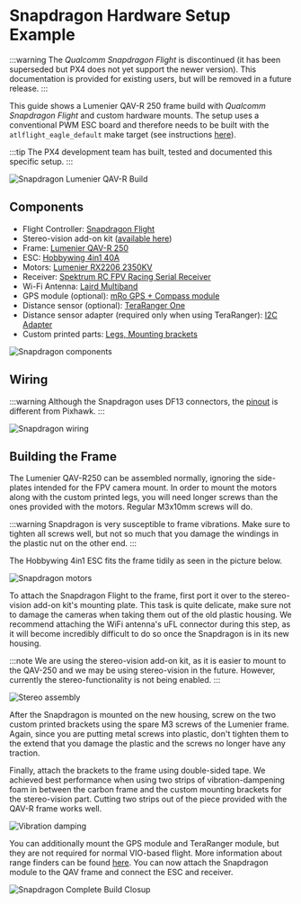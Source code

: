 # Snapdragon Hardware Setup Example

:::warning
The *Qualcomm Snapdragon Flight* is discontinued (it has been superseded but PX4 does not yet support the newer version).
This documentation is provided for existing users, but will be removed in a future release.
:::

This guide shows a Lumenier QAV-R 250 frame build with *Qualcomm Snapdragon Flight* and custom hardware mounts. 
The setup uses a conventional PWM ESC board and therefore needs to be built with the `atlflight_eagle_default` make target (see instructions [here](../flight_controller/snapdragon_flight_software_installation.md#clone-px4-firmware-build)).

:::tip
The PX4 development team has built, tested and documented this specific setup.
:::

![Snapdragon Lumenier QAV-R Build](../../assets/hardware/snapdragon/snapdragon_minimal_finished.jpg)


## Components

* Flight Controller: [Snapdragon Flight](https://www.intrinsyc.com/vertical-development-platforms/qualcomm-snapdragon-flight/)
* Stereo-vision add-on kit ([available here](https://www.intrinsyc.com/vertical-development-platforms/qualcomm-snapdragon-flight/))
* Frame: [Lumenier QAV-R 250](https://www.getfpv.com/qav-r-fpv-racing-quadcopter-5.html)
* ESC: [Hobbywing 4in1 40A](https://www.getfpv.com/hobbywing-xrotor-micro-4-in-1-blheli-s-dshot600-esc.html)
* Motors: [Lumenier RX2206 2350KV](https://www.getfpv.com/lumenier-rx2206-11-2350kv-motor.html)
* Receiver: [Spektrum RC FPV Racing Serial Receiver](https://www.spektrumrc.com/Products/Default.aspx?ProdID=SPM4648)
* Wi-Fi Antenna: [Laird Multiband](https://www.lairdtech.com/products/maf95056-nanoblade-internal-embedded-antenna-2400-2500-4900-6000-mhz)
* GPS module (optional): [mRo GPS + Compass module](https://store.mrobotics.io/mRo-GPS-u-Blox-Neo-M8N-HMC5983-Compass-p/gps002-mr.htm)
* Distance sensor (optional): [TeraRanger One](http://www.teraranger.com/product/teraranger-one-distance-sensor-for-drones-and-robotics)
* Distance sensor adapter (required only when using TeraRanger): [I2C Adapter](http://www.teraranger.com/product/adapters-for-oneduo/)
* Custom printed parts: [Legs, Mounting brackets](https://drive.google.com/drive/u/0/folders/1MOunJae4ZLu6-bZ_-JvcPQUc9Aa5fe1U)

![Snapdragon components](../../assets/hardware/snapdragon/snapdragon_components.jpg)


## Wiring

:::warning
Although the Snapdragon uses DF13 connectors, the [pinout](../flight_controller/snapdragon_flight.md#pinouts) is different from Pixhawk.
:::

![Snapdragon wiring](../../assets/hardware/snapdragon/snapdragon_wiring.jpg)


## Building the Frame

The Lumenier QAV-R250 can be assembled normally, ignoring the side-plates intended for the FPV camera mount. In order to mount the motors along with the custom printed legs, you will need longer screws than the ones provided with the motors. Regular M3x10mm screws will do.

:::warning
Snapdragon is very susceptible to frame vibrations. Make sure to tighten all screws well, but not so much that you damage the windings in the plastic nut on the other end.
:::

The Hobbywing 4in1 ESC fits the frame tidily as seen in the picture below.

![Snapdragon motors](../../assets/hardware/snapdragon/snapdragon_motors.jpg)

To attach the Snapdragon Flight to the frame, first port it over to the stereo-vision add-on kit's mounting plate. 
This task is quite delicate, make sure not to damage the cameras when taking them out of the old plastic housing. 
We recommend attaching the WiFi antenna's uFL connector during this step, as it will become incredibly difficult to do so once the Snapdragon is in its new housing.

:::note
We are using the stereo-vision add-on kit, as it is easier to mount to the QAV-250 and we may be using stereo-vision in the future.
However, currently the stereo-functionality is not being enabled.
:::

![Stereo assembly](../../assets/hardware/snapdragon/snapdragon_stereo_assembly.jpg)

After the Snapdragon is mounted on the new housing, screw on the two custom printed brackets using the spare M3 screws of the Lumenier frame. 
Again, since you are putting metal screws into plastic, don't tighten them to the extend that you damage the plastic and the screws no longer have any traction.

Finally, attach the brackets to the frame using double-sided tape. 
We achieved best performance when using two strips of vibration-dampening foam in between the carbon frame and the custom mounting brackets for the stereo-vision part. 
Cutting two strips out of the piece provided with the QAV-R frame works well.

![Vibration damping](../../assets/hardware/snapdragon/snapdragon_vibration_dampening.jpg)

You can additionally mount the GPS module and TeraRanger module, but they are not required for normal VIO-based flight. 
More information about range finders can be found [here](../sensor/rangefinders.md#teraranger-rangefinders). 
You can now attach the Snapdragon module to the QAV frame and connect the  ESC and receiver.

![Snapdragon Complete Build Closup](../../assets/hardware/snapdragon/snapdragon_minimal_finished_closeup.jpg)
